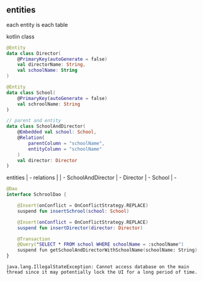 ## entities
each entity is each table

kotlin class

```kotlin
@Entity
data class Director(
    @PrimaryKey(autoGenerate = false)
    val directorName: String,
    val schoolName: String
)

@Entity
data class School(
    @PrimaryKey(autoGenerate = false)
    val schroolName: String
)
```

```kotlin
// parent and entity
data class SchoolAndDirector(
    @Embedded val school: School,
    @Relation(
        parentColumn = "schoolName",
        entityColumn = "schoolName"
    )
    val director: Director
)
```


entities
| - relations
| | - SchoolAndDirector
| - Director
| - School
| - 

```kotlin
@Dao
interface SchroolDao {

    @Insert(onConflict = OnConflictStrategy.REPLACE)
    suspend fun insertSchrool(school: School)

    @Insert(onConflict = OnConflictStrategy.REPLACE)
    suspend fun insertDirector(director: Director)

    @Transaction
    @Query("SELECT * FROM school WHERE schoolName = :schoolName")
    suspend fun getSchoolAndDirectorWithSchoolName(schoolName: String): List<SchoolAndDirector>
}
```



```
java.lang.IllegalStateException: Cannot access database on the main thread since it may potentially lock the UI for a long period of time.
```


